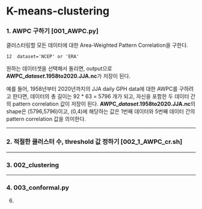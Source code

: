 # K-means-clustering

### 1. AWPC 구하기 [001_AWPC.py]

클러스터링할 모든 데이터에 대한 Area-Weighted Pattern Correlation을 구한다.

```
12  dataset='NCEP' or 'ERA'
```

원하는 데이터셋을 선택해서 돌리면, output으로 **AWPC_*dataset*.1958to2020.JJA.nc**가 저장이 된다. 

예를 들어, 1958년부터 2020년까지의 JJA daily GPH data에 대한 AWPC를 구하려고 한다면, 
데이터의 총 길이는 92 * 63 = 5796 개가 되고, 자신을 포함한 두 데이터 간의 pattern correlation 값이 저장이 된다.
**AWPC_*dataset*.1958to2020.JJA.nc**의 shape은 (5796,5796)이고, (0,4)에 해당하는 값은 1번째 데이터와 5번째 데이터 간의 pattern correlation 값을 의미한다. 

********

### 2. 적절한 클러스터 수, threshold 값 정하기 [002_1_AWPC_cr.sh]



********

### 3. 002_clustering

********
### 4. 003_conformal.py


6. 

